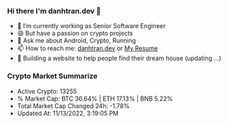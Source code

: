 ### Hi there I'm danhtran.dev 👋

- 🔭 I’m currently working as Senior Software Engineer
- 😄 But have a passion on crypto projects
- 💬 Ask me about Android, Crypto, Running 
- 📫 How to reach me: <a href="https://danhtran.dev" target="_blank">danhtran.dev</a> or <a href="Dan-Resume.pdf" target="_blank">My Resume</a>
- 🌱 Building a website to help people find their dream house (updating ...)

### Crypto Market Summarize
- Active Crypto: 13255
- % Market Cap: BTC 36.64% | ETH 17.13% | BNB 5.22%
- Total Market Cap Changed 24h: -1.78%
- Updated At: 11/13/2022, 3:19:05 PM
